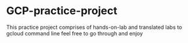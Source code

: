# GCP-practice-project
This practice project comprises of hands-on-lab and translated labs to gcloud command line
feel free to go through 
and enjoy
